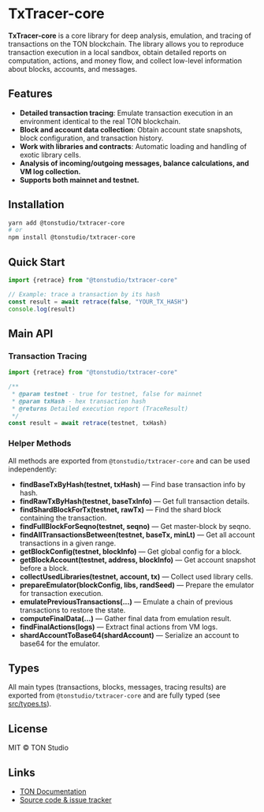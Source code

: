# TxTracer-core

**TxTracer-core** is a core library for deep analysis, emulation, and tracing of transactions on the TON blockchain. The library allows you to reproduce transaction execution in a local sandbox, obtain detailed reports on computation, actions, and money flow, and collect low-level information about blocks, accounts, and messages.

## Features

- **Detailed transaction tracing**: Emulate transaction execution in an environment identical to the real TON blockchain.
- **Block and account data collection**: Obtain account state snapshots, block configuration, and transaction history.
- **Work with libraries and contracts**: Automatic loading and handling of exotic library cells.
- **Analysis of incoming/outgoing messages, balance calculations, and VM log collection.**
- **Supports both mainnet and testnet.**

## Installation

```bash
yarn add @tonstudio/txtracer-core
# or
npm install @tonstudio/txtracer-core
```

## Quick Start

```ts
import {retrace} from "@tonstudio/txtracer-core"

// Example: trace a transaction by its hash
const result = await retrace(false, "YOUR_TX_HASH")
console.log(result)
```

## Main API

### Transaction Tracing

```ts
import {retrace} from "@tonstudio/txtracer-core"

/**
 * @param testnet - true for testnet, false for mainnet
 * @param txHash - hex transaction hash
 * @returns Detailed execution report (TraceResult)
 */
const result = await retrace(testnet, txHash)
```

### Helper Methods

All methods are exported from `@tonstudio/txtracer-core` and can be used independently:

- **findBaseTxByHash(testnet, txHash)** — Find base transaction info by hash.
- **findRawTxByHash(testnet, baseTxInfo)** — Get full transaction details.
- **findShardBlockForTx(testnet, rawTx)** — Find the shard block containing the transaction.
- **findFullBlockForSeqno(testnet, seqno)** — Get master-block by seqno.
- **findAllTransactionsBetween(testnet, baseTx, minLt)** — Get all account transactions in a given range.
- **getBlockConfig(testnet, blockInfo)** — Get global config for a block.
- **getBlockAccount(testnet, address, blockInfo)** — Get account snapshot before a block.
- **collectUsedLibraries(testnet, account, tx)** — Collect used library cells.
- **prepareEmulator(blockConfig, libs, randSeed)** — Prepare the emulator for transaction execution.
- **emulatePreviousTransactions(...)** — Emulate a chain of previous transactions to restore the state.
- **computeFinalData(...)** — Gather final data from emulation result.
- **findFinalActions(logs)** — Extract final actions from VM logs.
- **shardAccountToBase64(shardAccount)** — Serialize an account to base64 for the emulator.

## Types

All main types (transactions, blocks, messages, tracing results) are exported from `@tonstudio/txtracer-core` and are fully typed (see [src/types.ts](src/types.ts)).

## License

MIT © TON Studio

## Links

- [TON Documentation](https://ton.org/docs/)
- [Source code & issue tracker](https://github.com/tact-lang/txtracer-core)
